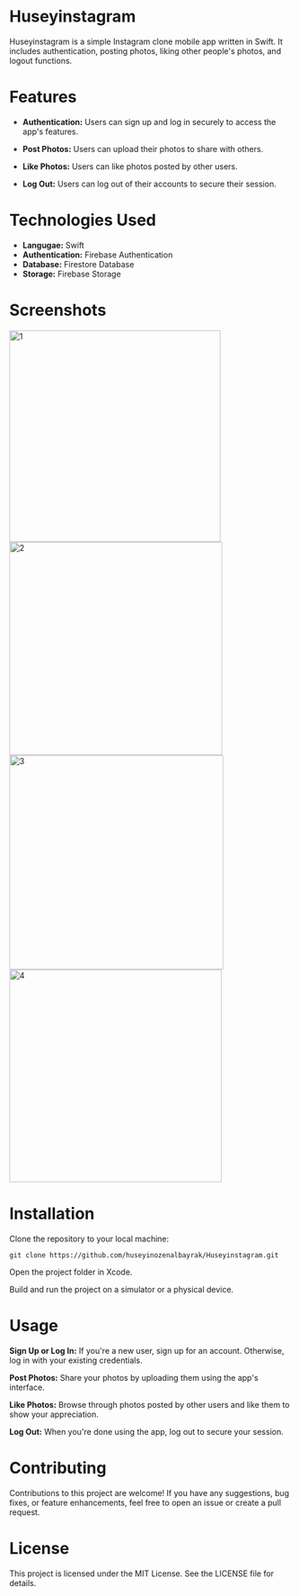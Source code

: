 # Huseyinstagram

Huseyinstagram is a simple Instagram clone mobile app written in Swift. It includes authentication, posting photos, liking other people's photos, and logout functions.


# Features
- **Authentication:** Users can sign up and log in securely to access the app's features.

- **Post Photos:** Users can upload their photos to share with others.

- **Like Photos:** Users can like photos posted by other users.

- **Log Out:** Users can log out of their accounts to secure their session.


# Technologies Used
- **Langugae:** Swift
- **Authentication:** Firebase Authentication
- **Database:** Firestore Database
- **Storage:** Firebase Storage


# Screenshots
<img width="376" alt="1" src="https://github.com/huseyinozenalbayrak/Huseyinstagram/assets/135959878/74cfaa11-18b4-4c20-a78e-c5d7ea4268a6">
<img width="379" alt="2" src="https://github.com/huseyinozenalbayrak/Huseyinstagram/assets/135959878/145af7aa-95a5-441e-9ce4-9be5c6775da6">
<img width="381" alt="3" src="https://github.com/huseyinozenalbayrak/Huseyinstagram/assets/135959878/c22c850a-a19b-4d73-9ea1-fcb6dfa28132">
<img width="378" alt="4" src="https://github.com/huseyinozenalbayrak/Huseyinstagram/assets/135959878/630ce8bd-8250-4ff9-a56c-395627f60ae5">


# Installation
Clone the repository to your local machine:
```
git clone https://github.com/huseyinozenalbayrak/Huseyinstagram.git
```
Open the project folder in Xcode.

Build and run the project on a simulator or a physical device.


# Usage
**Sign Up or Log In:** If you're a new user, sign up for an account. Otherwise, log in with your existing credentials.

**Post Photos:** Share your photos by uploading them using the app's interface.

**Like Photos:** Browse through photos posted by other users and like them to show your appreciation.

**Log Out:** When you're done using the app, log out to secure your session.


# Contributing
Contributions to this project are welcome! If you have any suggestions, bug fixes, or feature enhancements, feel free to open an issue or create a pull request.


# License
This project is licensed under the MIT License. See the LICENSE file for details.
